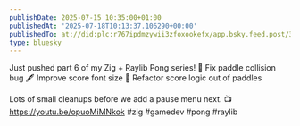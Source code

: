 ```yaml
---
publishDate: 2025-07-15 10:35:00+01:00
publishedAt: '2025-07-18T10:13:37.106290+00:00'
publishedTo: at://did:plc:r767ipdmzywii3zfoxookefx/app.bsky.feed.post/3lua7kllrbl2g
type: bluesky
---
```


Just pushed part 6 of my Zig + Raylib Pong series!
🎯 Fix paddle collision bug
🖋️ Improve score font size
🧼 Refactor score logic out of paddles

Lots of small cleanups before we add a pause menu next.
📺 https://youtu.be/opuoMiMNkok
#zig #gamedev #pong #raylib